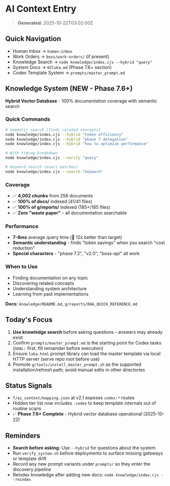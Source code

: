 # AI Context Entry
> **Generated:** 2025-10-22T03:02:00Z

## Quick Navigation
- Human Inbox → `human:inbox`
- Work Orders → `boss/work-orders/` (if present)
- Knowledge Search → `node knowledge/index.cjs --hybrid "query"`
- System Docs → `02luka.md` (Phase 7.6+ section)
- Codex Template System → `prompts/master_prompt.md`

## Knowledge System (NEW - Phase 7.6+)

**Hybrid Vector Database** - 100% documentation coverage with semantic search

### Quick Commands
```bash
# Semantic search (finds related concepts)
node knowledge/index.cjs --hybrid "token efficiency"
node knowledge/index.cjs --hybrid "phase 7 delegation"
node knowledge/index.cjs --hybrid "how to optimize performance"

# With timing breakdown
node knowledge/index.cjs --verify "query"

# Keyword search (exact matches)
node knowledge/index.cjs --search "keyword"
```

### Coverage
- ✅ **4,002 chunks** from 258 documents
- ✅ **100% of docs/** indexed (41/41 files)
- ✅ **100% of g/reports/** indexed (185+/185 files)
- ✅ **Zero "waste paper"** - all documentation searchable

### Performance
- **7-8ms** average query time (🚀 12x better than target)
- **Semantic understanding** - finds "token savings" when you search "cost reduction"
- **Special characters** - "phase 7.2", "v2.0", "boss-api" all work

### When to Use
- Finding documentation on any topic
- Discovering related concepts
- Understanding system architecture
- Learning from past implementations

**Docs:** `knowledge/README.md`, `g/reports/RAG_QUICK_REFERENCE.md`

## Today's Focus
1. **Use knowledge search** before asking questions - answers may already exist
2. Confirm `prompts/master_prompt.md` is the starting point for Codex tasks (`GOAL:` first, fill remainder before execution)
3. Ensure `luka.html` prompt library can load the master template via local HTTP server (serve repo root before use)
4. Promote `g/tools/install_master_prompt.sh` as the supported installation/refresh path; avoid manual edits in other directories

## Status Signals
- `f/ai_context/mapping.json` at v2.1 exposes `codex:*` routes
- Hidden tier list now includes `.codex` to keep template internals out of routine scans
- ✅ **Phase 7.6+ Complete** - Hybrid vector database operational (2025-10-22)

## Reminders
- **Search before asking:** Use `--hybrid` for questions about the system
- Run `verify_system.sh` before deployments to surface missing gateways or template drift
- Record any new prompt variants under `prompts/` so they enter the discovery pipeline
- Reindex knowledge after adding new docs: `node knowledge/index.cjs --reindex`

